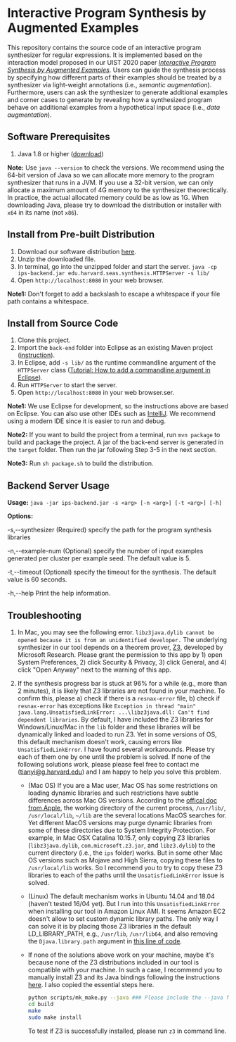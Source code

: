 
# Interactive Program Synthesis by Augmented Examples

This repository contains the source code of an interactive program synthesizer for regular expressions. It is implemented based on the interaction model proposed in our UIST 2020 paper *[Interactive Program Synthesis by Augmented Examples](https://tianyi-zhang.github.io/files/uist2020-interactive-program-synthesis.pdf)*. Users can guide the synthesis process by specifying how different parts of their examples should be treated by a synthesizer via light-weight annotations (i.e., *semantic augmentation*). Furthermore, users can ask the synthesizer to generate additional examples and corner cases to generate  by revealing how a synthesized program behave on additional examples from a hypothetical input space (i.e., *data augmentation*).

## Software Prerequisites
1. Java 1.8 or higher ([download](https://www.java.com/en/download/))

**Note:** Use `java --version` to check the versions. We recommend using the 64-bit version of Java so we can allocate more memory to the program synthesizer that runs in a JVM. If you use a 32-bit version, we can only allocate a maximum amount of 4G memory to the synthesizer theorectically. In practice, the actual allocated memory could be as low as 1G. When downloading Java, please try to download the distribution or installer with `x64` in its name (not `x86`).  

## Install from Pre-built Distribution

1. Download our software distribution [here](https://drive.google.com/file/d/1SmTAFI40eQ_vu5WWc0hPlNpNf552D4mZ/view?usp=sharing).
2. Unzip the downloaded file.
3. In terminal, go into the unzipped folder and start the server.
`java -cp ips-backend.jar edu.harvard.seas.synthesis.HTTPServer -s lib/`
4. Open `http://localhost:8080` in your web browser.

**Note1:** Don't forget to add a backslash to escape a whitespace if your file path contains a whitespace.

## Install from Source Code

1. Clone this project. 
2. Import the `back-end` folder into Eclipse as an existing Maven project ([instruction](https://vaadin.com/learn/tutorials/import-maven-project-eclipse)).
3. In Eclipse, add `-s lib/` as the runtime commandline argument of the `HTTPServer` class ([Tutorial: How to add a commandline argument in Eclipse](https://www.codejava.net/ides/eclipse/how-to-pass-arguments-when-running-a-java-program-in-eclipse)).
4. Run `HTTPServer` to start the server.
5. Open `http://localhost:8080` in your web browser.ser.

**Note1:** We use Eclipse for development, so the instructions above are based on Eclipse. You can also use other IDEs such as [IntelliJ](https://www.lagomframework.com/documentation/1.6.x/java/IntellijMaven.html). We recommend using a modern IDE since it is easier to run and debug.

**Note2:** If you want to build the project from a terminal, run `mvn package` to build and package the project. A jar of the back-end server is generated in the `target` folder. Then run the jar following Step 3-5 in the next section.

**Note3:** Run `sh package.sh` to build the distribution.

## Backend Server Usage
**Usage:** 
`java -jar ips-backend.jar -s <arg> [-n <arg>] [-t <arg>] [-h]`

**Options:**

-s,--synthesizer <arg>       (Required) specify the path for the program synthesis libraries

-n,--example-num <arg>       (Optional) specify the number of input examples generated per cluster per example seed. The default value is 5.

-t,--timeout <arg>           (Optional) specify the timeout for the synthesis. The default value is 60 seconds.

-h,--help                    Print the help information.


## Troubleshooting
1. In Mac, you may see the following error.
```libz3java.dylib cannot be opened because it is from an unidentified developer.```
The underlying synthesizer in our tool depends on a theorem prover, [Z3](https://github.com/Z3Prover/z3), developed by Microsoft Research. Please grant the permission to this app by 1) open System Preferences, 2) click Security & Privacy, 3) click General, and 4) click "Open Anyway" next to the warning of this app.

2. If the synthesis progress bar is stuck at 96% for a while (e.g., more than 2 minutes), it is likely that Z3 libraries are not found in your machine. To confirm this, please a) check if there is a `resnax-error` file, b) check if `resnax-error` has exceptions like `Exception in thread "main" java.lang.UnsatisfiedLinkError: ...\libz3java.dll: Can't find dependent libraries`. By default, I have included the Z3 libraries for Windows/Linux/Mac in the `lib` folder and these libraries will be dynamically linked and loaded to run Z3. Yet in some versions of OS, this default mechanism doesn't work, causing errors like `UnsatisfiedLinkError`. I have found several workarounds. Please try each of them one by one until the problem is solved. If none of the following solutions work, please please feel free to contact me (tianyi@g.harvard.edu) and I am happy to help you solve this problem. 
    - (Mac OS) If you are a Mac user, Mac OS has some restrictions on loading dynamic libraries and such restrictions have subtle differences across Mac OS versions. According to the [offical doc from Apple](https://developer.apple.com/library/archive/documentation/DeveloperTools/Conceptual/DynamicLibraries/100-Articles/DynamicLibraryUsageGuidelines.html#//apple_ref/doc/uid/TP40001928-SW21), the working directory of the current process, `/usr/lib/`, `/usr/local/lib`, `~/lib` are the several locations MacOS searches for. Yet different MacOS versions may purge dynamic libraries from some of these directories due to System Integrity Protection. For example, in Mac OSX Catalina 10.15.7, only copying Z3 libraries (`libz3java.dylib`, `com.microsoft.z3.jar`, and `libz3.dylib`) to the current directory (i.e., the `ips` folder) works. But in some other Mac OS versions such as Mojave and High Sierra, copying these files to `/usr/local/lib` works. So I recommend you to try to copy these Z3 libraries to each of the paths until the `UnsatisfiedLinkError` issue is solved.
    - (Linux) The default mechanism works in Ubuntu 14.04 and 18.04 (haven't tested 16/04 yet). But I run into this `UnsatisfiedLinkError` when installing our tool in Amazon Linux AMI. It seems Amazon EC2 doesn't allow to set custom dynamic library paths. The only way I can solve it is by placing those Z3 libraries in the default LD_LIBRARY_PATH, e.g., `/usr/lib`, `/usr/lib64`, and also removing the `Djava.library.path` argument in [this line of code](https://github.com/tianyi-zhang/interactive-program-synthesis/blob/main/back-end/src/main/java/edu/harvard/seas/synthesis/ResnaxRunner.java#L278).  
    - If none of the solutions above work on your machine, maybe it's because none of the Z3 distributions included in our tool is compatible with your machine. In such a case, I recommend you to manually install Z3 and its Java bindings following the instructions [here](https://github.com/Z3Prover/z3). I also copied the essential steps here.
      ```bash
      python scripts/mk_make.py --java ### Please include the --java flag to build Java bindings
      cd build
      make
      sudo make install
      ```

      To test if Z3 is successfully installed, please run `z3` in command line.
